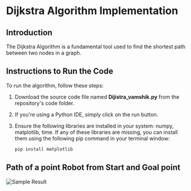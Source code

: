 # Dijkstra Algorithm Implementation

## Introduction
The Dijkstra Algorithm is a fundamental tool used to find the shortest path between two nodes in a graph.

## Instructions to Run the Code
To run the algorithm, follow these steps:

1. Download the source code file named **Dijistra_vamshik.py** from the repository's code folder.
2. If you're using a Python IDE, simply click on the run button. 
3. Ensure the following libraries are installed in your system: numpy, matplotlib, time.
   If any of these libraries are missing, you can install them using the following pip command in your terminal window:

   ```bash
   pip install matplotlib

## Path of a point Robot from Start and Goal point
![Sample Result](https://github.com/kalavagunta-vamshi/DIjkstra-path-planning/raw/main/path.jpg)




